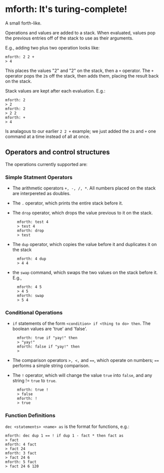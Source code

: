 # mforth: It's turing-complete!

A small forth-like.

Operations and values are added to a stack. When evaluated, values pop the previous entries off of the stack to use as their arguments.

E.g., adding two plus two operation looks like:

    mforth: 2 2 +
    > 4

This places the values "2" and "2" on the stack, then a `+` operator. The `+` operator pops the `2`s off the stack, then adds them, placing the result back on the stack.

Stack values are kept after each evaluation. E.g.:

	mforth: 2
	> 2
	mforth: 2
	> 2 2
	mforth: +
	> 4

Is analagous to our earlier `2 2 +` example; we just added the `2`s and `+` one command at a time instead of all at once.

## Operators and control structures
The operations currently supported are:

### Simple Statment Operators
- The arithmetic operators `+, -, /, *`. All numbers placed on the stack are interpereted as doubles.
- The `.` operator, which prints the entire stack before it.
- The `drop` operator, which drops the value previous to it on the stack.

		mforth: test 4
		> test 4
		mforth: drop
		> test
- The `dup` operator, which copies the value before it and duplicates it on the stack

		mforth: 4 dup
		> 4 4
- the `swap` command, which swaps the two values on the stack before it. E.g.,

		mforth: 4 5
		> 4 5
		mforth: swap
		> 5 4

### Conditional Operations
- `if` statements of the form `<condition> if <thing to do> then`. The boolean values are 'true' and 'false'.

		mforth: true if "yay!" then
		> "yay!"
		mforth: false if "yay!" then
		>
- The comparison operators `>, <,`  and `==`, which operate on numbers; `==` performs a simple string comparison.
- The `!` operator, which will change the value `true` into `false`, and any string != `true` to `true`.

		mforth: true !
		> false
		mforth: !
		> true
### Function Definitions

`dec <statements> <name> as` is the format for functions, e.g.:

	mforth: dec dup 1 == ! if dup 1 - fact * then fact as
	> fact
	mforth: 4 fact
	> fact 24
	mforth: 3 fact
	> fact 24 6
	mforth: 5 fact
	> fact 24 6 120
